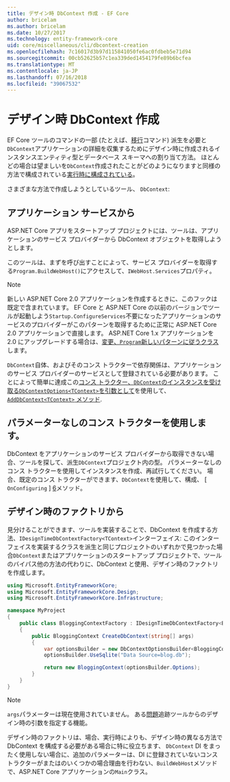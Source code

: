 ```yaml
---
title: デザイン時 DbContext 作成 - EF Core
author: bricelam
ms.author: bricelam
ms.date: 10/27/2017
ms.technology: entity-framework-core
uid: core/miscellaneous/cli/dbcontext-creation
ms.openlocfilehash: 7c16017d3b97d115841050fe6ac0fdbeb5e71d94
ms.sourcegitcommit: 00cb52625b57c1ea339ded1454179fe89b6bcfea
ms.translationtype: MT
ms.contentlocale: ja-JP
ms.lasthandoff: 07/16/2018
ms.locfileid: "39067532"
---
```

<a name="design-time-dbcontext-creation"></a>デザイン時 DbContext 作成
==============================
EF Core ツールのコマンドの一部 (たとえば、[移行][ 1]コマンド) 派生を必要と`DbContext`アプリケーションの詳細を収集するためにデザイン時に作成されるインスタンスエンティティ型とデータベース スキーマへの割り当て方法。 ほとんどの場合は望ましいを`DbContext`作成されたことがどのようになりますと同様の方法で構成されている[実行時に構成されている][2]。

さまざまな方法で作成しようとしているツール、 `DbContext`:

<a name="from-application-services"></a>アプリケーション サービスから
-------------------------
ASP.NET Core アプリをスタートアップ プロジェクトには、ツールは、アプリケーションのサービス プロバイダーから DbContext オブジェクトを取得しようとします。

このツールは、まずを呼び出すことによって、サービス プロバイダーを取得する`Program.BuildWebHost()`にアクセスして、`IWebHost.Services`プロパティ。

> [!NOTE]
> 新しい ASP.NET Core 2.0 アプリケーションを作成するときに、このフックは既定で含まれています。 EF Core と ASP.NET Core の以前のバージョンでツールが起動しよう`Startup.ConfigureServices`不要になったアプリケーションのサービスのプロバイダーがこのパターンを取得するために正常に ASP.NET Core 2.0 アプリケーションで直接します。 ASP.NET Core 1.x アプリケーションを 2.0 にアップグレードする場合は、[変更、`Program`新しいパターンに従うクラス][3]します。

`DbContext`自体、およびそのコンス トラクターで依存関係は、アプリケーションのサービス プロバイダーのサービスとして登録されている必要があります。 ことによって簡単に達成この[コンス トラクター、`DbContext`のインスタンスを受け取る`DbContextOptions<TContext>`を引数として][ 4]を使用して、 [ `AddDbContext<TContext>` メソッド][5].

<a name="using-a-constructor-with-no-parameters"></a>パラメーターなしのコンス トラクターを使用します。
--------------------------------------
DbContext をアプリケーションのサービス プロバイダーから取得できない場合、ツールを探して、派生`DbContext`プロジェクト内の型。 パラメーターなしのコンス トラクターを使用してインスタンスを作成、再試行してください。 場合、既定のコンス トラクターができます、`DbContext`を使用して、構成、 [ `OnConfiguring` ] [ 6]メソッド。

<a name="from-a-design-time-factory"></a>デザイン時のファクトリから
--------------------------
見分けることができます、ツールを実装することで、DbContext を作成する方法、`IDesignTimeDbContextFactory<TContext>`インターフェイス: このインターフェイスを実装するクラスを派生と同じプロジェクトのいずれかで見つかった場合`DbContext`またはアプリケーションのスタートアップ プロジェクトで、ツールのバイパス他の方法の代わりに、DbContext と使用、デザイン時のファクトリを作成します。

``` csharp
using Microsoft.EntityFrameworkCore;
using Microsoft.EntityFrameworkCore.Design;
using Microsoft.EntityFrameworkCore.Infrastructure;

namespace MyProject
{
    public class BloggingContextFactory : IDesignTimeDbContextFactory<BloggingContext>
    {
        public BloggingContext CreateDbContext(string[] args)
        {
            var optionsBuilder = new DbContextOptionsBuilder<BloggingContext>();
            optionsBuilder.UseSqlite("Data Source=blog.db");

            return new BloggingContext(optionsBuilder.Options);
        }
    }
}
```

> [!NOTE]
> `args`パラメーターは現在使用されていません。 ある[問題][ 7]追跡ツールからのデザイン時の引数を指定する機能。

デザイン時のファクトリは、場合、実行時によりも、デザイン時の異なる方法で DbContext を構成する必要がある場合に特に役立ちます、 `DbContext` DI をまったく使用しない場合に、追加のパラメーターは、DI に登録されていないコンス トラクターがまたはのいくつかの場合理由を行わない、`BuildWebHost`メソッドで、ASP.NET Core アプリケーションの`Main`クラス。

  [1]: xref:core/managing-schemas/migrations/index
  [2]: xref:core/miscellaneous/configuring-dbcontext
  [3]: https://docs.microsoft.com/aspnet/core/migration/1x-to-2x/#update-main-method-in-programcs
  [4]: xref:core/miscellaneous/configuring-dbcontext#constructor-argument
  [5]: xref:core/miscellaneous/configuring-dbcontext#using-dbcontext-with-dependency-injection
  [6]: xref:core/miscellaneous/configuring-dbcontext#onconfiguring
  [7]: https://github.com/aspnet/EntityFrameworkCore/issues/8332
